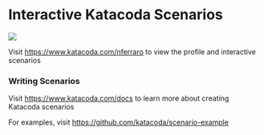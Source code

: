 # Interactive Katacoda Scenarios

[![](http://shields.katacoda.com/katacoda/nferraro/count.svg)](https://www.katacoda.com/nferraro "Get your profile on Katacoda.com")

Visit https://www.katacoda.com/nferraro to view the profile and interactive scenarios

### Writing Scenarios
Visit https://www.katacoda.com/docs to learn more about creating Katacoda scenarios

For examples, visit https://github.com/katacoda/scenario-example
